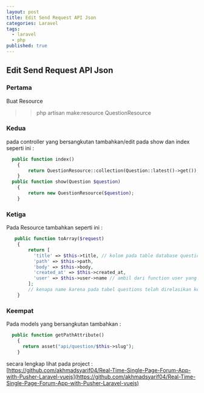```yaml
---
layout: post
title: Edit Send Request API Json
categories: Laravel
tags:
  - laravel
  - php
published: true
---
```

## Edit Send Request API Json

### Pertama
Buat Resource
>> php artisan make:resource QuestionResource

### Kedua
pada controller yang bersangkutan tambahkan/edit pada show dan index seperti ini :  
```php
  public function index()
    {
        return QuestionResource::collection(Question::latest()->get()); // agar mengikuti aturan dari resource
    }
  public function show(Question $question)
    {
        return new QuestionResource($question);
    }
```

### Ketiga
Pada Resource tambahkan seperti ini :  
```php
   public function toArray($request)
    {
        return [
          'title' => $this->title, // kolom pada table database question
          'path' => $this->path,
          'body' => $this->body,
          'created_at' => $this->created_at,
          'user' => $this->user->name // ambil dari function user yang ada pada models questions yg telah direlasikan
        ];
        // kenapa name karena pada tabel questions telah direlasikan ke user jadi bisa didapatkan name user, ini untuk menghindari users tau id user tersebut ketka dikirim dengan API
    }
```

### Keempat
Pada models yang bersangkutan tambahkan :
```php
  public function getPathAttribute()
    {
      return asset("api/question/$this->slug");
    }
```

secara lengkap lihat pada project : [https://github.com/akhmadsyarif04/Real-Time-Single-Page-Forum-App-with-Pusher-Laravel-vuejs](https://github.com/akhmadsyarif04/Real-Time-Single-Page-Forum-App-with-Pusher-Laravel-vuejs)
